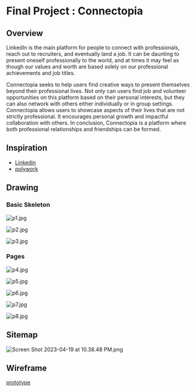 # Final Project : Connectopia

## Overview

LinkedIn is the main platform for people to connect with professionals, reach out to recruiters, and eventually land a job. It can be daunting to present oneself professionally to the world, and at times it may feel as though our values and worth are based solely on our professional achievements and job titles.

Connectopia seeks to help users find creative ways to present themselves beyond their professional lives. Not only can users find job and volunteer opportunities on this platform based on their personal interests, but they can also network with others either individually or in group settings. Connectopia allows users to showcase aspects of their lives that are not strictly professional. It encourages personal growth and impactful collaboration with others. In conclusion, Connectopia is a platform where both professional relationships and friendships can be formed.

## Inspiration

- [Linkedin](https://www.linkedin.com/)
- [polywork](https://www.polywork.com/)

## Drawing

### ******************************Basic Skeleton******************************

![p1.jpg](/docs/p1.jpg)

![p2.jpg](/docs/p2.jpg)

![p3.jpg](/docs/p3.jpg)

### Pages

![p4.jpg](/docs/p4.jpg)

![p5.jpg](/docs/p5.jpg)

![p6.jpg](/docs/p6.jpg)

![p7.jpg](/docs/p7.jpg)

![p8.jpg](/docs/p8.jpg)

## Sitemap

![Screen Shot 2023-04-19 at 10.38.48 PM.png](/docs/sitemap.png)

## Wireframe

[prototype](/docs/Connectopia_prototype.pdf)

